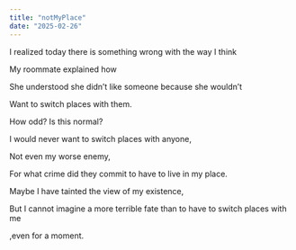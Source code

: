 ```yaml
---
title: "notMyPlace"
date: "2025-02-26"
---
```


I realized today there is something wrong with the way I think

My roommate explained how

She understood she didn’t like someone because she wouldn’t

Want to switch places with them.

How odd? Is this normal?

I would never want to switch places with anyone,

Not even my worse enemy, 

For what crime did they commit to have to live in my place.

Maybe I have tainted the view of my existence,

But I cannot imagine a more terrible fate than to have to switch places with me

,even for a moment.
